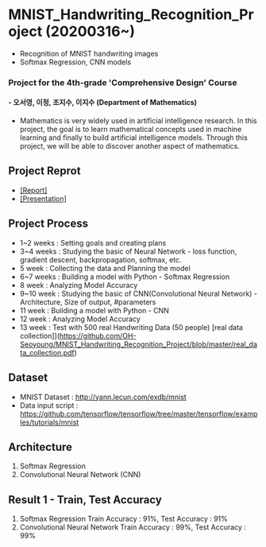 # MNIST_Handwriting_Recognition_Project (20200316~)
- Recognition of MNIST handwriting images
- Softmax Regression, CNN models

### Project for the 4th-grade 'Comprehensive Design' Course 
#### - 오서영, 이정, 조지수, 이지수 (Department of Mathematics)
- Mathematics is very widely used in artificial intelligence research.
In this project, the goal is to learn mathematical concepts used in machine learning
and finally to build artificial intelligence models. 
Through this project, we will be able to discover another aspect of mathematics.

## Project Reprot
- [[Report]](https://github.com/OH-Seoyoung/MNIST_Handwriting_Recognition_Project/blob/master/Project_final_report.pdf)
- [[Presentation]](https://github.com/OH-Seoyoung/MNIST_Handwriting_Recognition_Project/blob/master/Project_final_presentaion.pdf)

## Project Process
- 1~2 weeks : Setting goals and creating plans
- 3~4 weeks : Studying the basic of Neural Network - loss function, gradient descent, backpropagation, softmax, etc.
- 5 week : Collecting the data and Planning the model
- 6~7 weeks : Building a model with Python - Softmax Regression
- 8 week : Analyzing Model Accuracy
- 9~10 week : Studying the basic of CNN(Convolutional Neural Network) - Architecture, Size of output, #parameters
- 11 week : Building a model with Python - CNN
- 12 week : Analyzing Model Accuracy
- 13 week : Test with 500 real Handwriting Data (50 people) [real data collection]](https://github.com/OH-Seoyoung/MNIST_Handwriting_Recognition_Project/blob/master/real_data_collection.pdf)


## Dataset
- MNIST Dataset : http://yann.lecun.com/exdb/mnist
- Data input script : https://github.com/tensorflow/tensorflow/tree/master/tensorflow/examples/tutorials/mnist

## Architecture
1. Softmax Regression
2. Convolutional Neural Network (CNN)

## Result 1 - Train, Test Accuracy
1. Softmax Regression
    Train Accuracy : 91%, Test Accuracy : 91%
2. Convolutional Neural Network
    Train Accuracy : 99%, Test Accuracy : 99%
